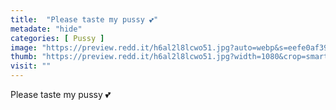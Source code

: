 ```yaml
---
title:  "Please taste my pussy 💕"
metadate: "hide"
categories: [ Pussy ]
image: "https://preview.redd.it/h6al2l8lcwo51.jpg?auto=webp&s=eefe0af399efbb55e0e1b12b7798fb774a21179f"
thumb: "https://preview.redd.it/h6al2l8lcwo51.jpg?width=1080&crop=smart&auto=webp&s=a0877b4ed26085c42dd2de3e5aed7223c7dafd20"
visit: ""
---
```

Please taste my pussy 💕
